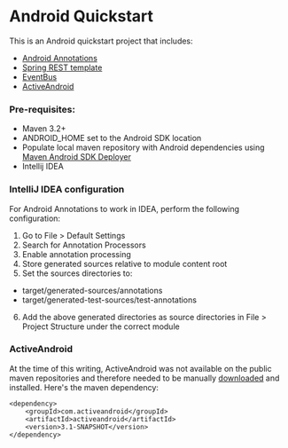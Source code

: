 # Android Quickstart

This is an Android quickstart project that includes:

* [Android Annotations](http://androidannotations.org/)
* [Spring REST template](https://github.com/excilys/androidannotations/wiki/Rest%20API)
* [EventBus](https://github.com/greenrobot/EventBus)
* [ActiveAndroid](https://github.com/pardom/ActiveAndroid)

### Pre-requisites:

* Maven 3.2+
* ANDROID_HOME set to the Android SDK location
* Populate local maven repository with Android dependencies using [Maven Android SDK Deployer](https://github.com/simpligility/maven-android-sdk-deployer)
* Intellij IDEA

### IntelliJ IDEA configuration

For Android Annotations to work in IDEA, perform the following configuration:

1. Go to File > Default Settings
2. Search for Annotation Processors
3. Enable annotation processing
4. Store generated sources relative to module content root
5. Set the sources directories to:
* target/generated-sources/annotations
* target/generated-test-sources/test-annotations
6. Add the above generated directories as source directories in File > Project Structure under the correct module

### ActiveAndroid

At the time of this writing, ActiveAndroid was not available on the public maven repositories
and therefore needed to be manually [downloaded](https://github.com/pardom/ActiveAndroid.git)
and installed. Here's the maven dependency:

```
<dependency>
	<groupId>com.activeandroid</groupId>
	<artifactId>activeandroid</artifactId>
	<version>3.1-SNAPSHOT</version>
</dependency>
```
